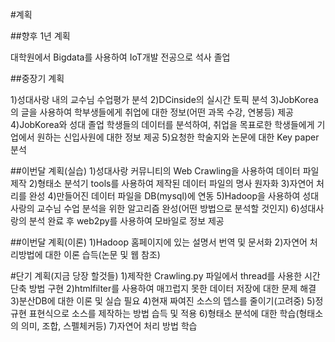 #계획

##향후 1년 계획

대학원에서 Bigdata를 사용하여 IoT개발 전공으로 석사 졸업

##중장기 계획

1)성대사랑 내의 교수님 수업평가 분석
2)DCinside의 실시간 토픽 분석
3)JobKorea의 글을 사용하여 학부생들에게 취업에 대한 정보(어떤 과목 수강, 연봉등) 제공
4)JobKorea와 성대 졸업 학생들의 데이터를 분석하여, 취업을 목표로한 학생들에게 기업에서 원하는 신입사원에 대한 정보 제공
5)요청한 학술지와 논문에 대한 Key paper 분석

##이번달 계획(실습)
1)성대사랑 커뮤니티의 Web Crawling을 사용하여 데이터 파일 제작
2)형태소 분석기 tools를 사용하여 제작된 데이터 파일의 명사 원자화
3)자연어 처리를 완성
4)만들어진 데이터 파일을 DB(mysql)에 연동
5)Hadoop을 사용하여 성대사랑의 교수님 수업 분석을 위한 알고리즘 완성(어떤 방법으로 분석할 것인지)
6)성대사랑의 분석 완료 후 web2py를 사용하여 모바일로 정보 제공

##이번달 계획(이론)
1)Hadoop 홈페이지에 있는 설명서 번역 및 문서화
2)자연어 처리방법에 대한 이론 습득(논문 및 웹 참조)

#단기 계획(지금 당장 할것들)
1)제작한 Crawling.py 파일에서 thread를 사용한 시간 단축 방법 구현
2)htmlfilter를 사용하여 매끄럽지 못한 데이터 저장에 대한 문제 해결
3)분산DB에 대한 이론 및 실습 필요
4)현재 짜여진 소스의 뎁스를 줄이기(고려중)
5)정규현 표현식으로 소스를 제작하는 방법 습득 및 적용
6)형태소 분석에 대한 학습(형태소의 의미, 조합, 스펠체커등)
7)자연어 처리 방법 학습
